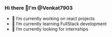 ### Hi there 👋I'm @Venkat7903

- 🔭 I’m currently working on react projects
- 🌱 I’m currently learning FullStack development
- 👯 I’m currently looking for internships


